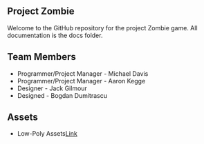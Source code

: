 ## Project Zombie
Welcome to the GitHub repository for the project Zombie game.
All documentation is the docs folder. 

## Team Members
* Programmer/Project Manager - Michael Davis
* Programmer/Project Manager - Aaron Kegge
* Designer - Jack Gilmour
* Designed - Bogdan Dumitrascu
## Assets
* Low-Poly Assets[Link](https://www.patreon.com/posts/free-ue4-low-16128904)
